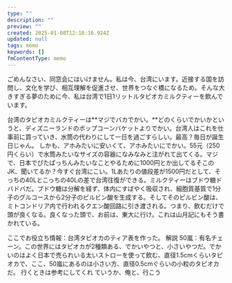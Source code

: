 ```yaml
---
type: ""
description: ""
preview: ""
created: 2025-01-08T12:18:16.924Z
updated: null
tags: memo
keywords: []
fmContentType: memo
---
```


<!-- textlint-disable -->
ごめんなさい、同窓会にはいけません。私は今、台湾にいます。近接する国を訪問し、文化を学び、相互理解を促進させ、世界をつなぐ橋になるため。そんな大きすぎる夢のために今、私は台湾で1日1リットルタピオカミルクティーを飲んでいます。
<!-- textlint-enable -->

台湾のタピオカミルクティーは**マジでバカでかい。**どのくらいでかいかというと、ディズニーランドのポップコーンバケットよりでかい。台湾人はこれを仕事前に買っていき、水筒の代わりにして一日を過ごすらしい。最高？毎日が誕生日じゃん。<!-- ! 写真! -->
しかも、アホみたいに安いくて、アホみたいにでかい。55元（250円くらい）で水筒みたいなサイズの容器になみなみと注がれて出てくる。マジで、日本でぴたぱっちんみたいなことやるために1000円とか出してるそこのJK、聞いてるか？今すぐ台湾にこい。1Lあたりの値段差が1500円だとして、そっちの40Lとこっちの40Lの差で台湾往復ができる。ミルクティーはブドウ糖ドバドバだ。ブドウ糖は分解を経ず、体内にすばやく吸収され、細胞質基質で1分子のグルコースから2分子のピルビン酸を生成する。そしてそのピルビン酸は、ミトコンドリア内で行われるクエン酸回路に引き渡される。つまり、飲むだけで頭が良くなる。良くなった頭で、お前は、東大に行け。これは山月記にもそう書かれている。


ここでお役立ち情報：台湾タピオカのティア表を作った。
解説
50嵐：有名チェーン。この世界にはタピオカが2種類ある、でかいやつと、小さいやつだ。でかいのはよく日本で売られいる太いストローを使って飲む、直径1.5cmくらいタピオカで、ここ、50嵐にあるのは小さい方、直径0.5cmぐらいの小粒のタピオカだ。
行くときは参考にしてくれ
ていうか、俺と、行こう
